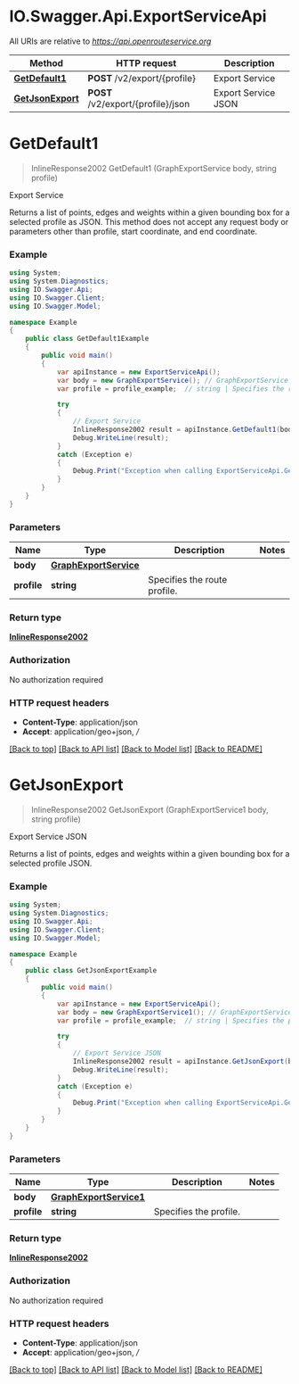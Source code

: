 # IO.Swagger.Api.ExportServiceApi

All URIs are relative to *https://api.openrouteservice.org*

Method | HTTP request | Description
------------- | ------------- | -------------
[**GetDefault1**](ExportServiceApi.md#getdefault1) | **POST** /v2/export/{profile} | Export Service
[**GetJsonExport**](ExportServiceApi.md#getjsonexport) | **POST** /v2/export/{profile}/json | Export Service JSON

<a name="getdefault1"></a>
# **GetDefault1**
> InlineResponse2002 GetDefault1 (GraphExportService body, string profile)

Export Service

Returns a list of points, edges and weights within a given bounding box for a selected profile as JSON. This method does not accept any request body or parameters other than profile, start coordinate, and end coordinate.

### Example
```csharp
using System;
using System.Diagnostics;
using IO.Swagger.Api;
using IO.Swagger.Client;
using IO.Swagger.Model;

namespace Example
{
    public class GetDefault1Example
    {
        public void main()
        {
            var apiInstance = new ExportServiceApi();
            var body = new GraphExportService(); // GraphExportService | 
            var profile = profile_example;  // string | Specifies the route profile.

            try
            {
                // Export Service
                InlineResponse2002 result = apiInstance.GetDefault1(body, profile);
                Debug.WriteLine(result);
            }
            catch (Exception e)
            {
                Debug.Print("Exception when calling ExportServiceApi.GetDefault1: " + e.Message );
            }
        }
    }
}
```

### Parameters

Name | Type | Description  | Notes
------------- | ------------- | ------------- | -------------
 **body** | [**GraphExportService**](GraphExportService.md)|  | 
 **profile** | **string**| Specifies the route profile. | 

### Return type

[**InlineResponse2002**](InlineResponse2002.md)

### Authorization

No authorization required

### HTTP request headers

 - **Content-Type**: application/json
 - **Accept**: application/geo+json, */*

[[Back to top]](#) [[Back to API list]](../README.md#documentation-for-api-endpoints) [[Back to Model list]](../README.md#documentation-for-models) [[Back to README]](../README.md)
<a name="getjsonexport"></a>
# **GetJsonExport**
> InlineResponse2002 GetJsonExport (GraphExportService1 body, string profile)

Export Service JSON

Returns a list of points, edges and weights within a given bounding box for a selected profile JSON.

### Example
```csharp
using System;
using System.Diagnostics;
using IO.Swagger.Api;
using IO.Swagger.Client;
using IO.Swagger.Model;

namespace Example
{
    public class GetJsonExportExample
    {
        public void main()
        {
            var apiInstance = new ExportServiceApi();
            var body = new GraphExportService1(); // GraphExportService1 | 
            var profile = profile_example;  // string | Specifies the profile.

            try
            {
                // Export Service JSON
                InlineResponse2002 result = apiInstance.GetJsonExport(body, profile);
                Debug.WriteLine(result);
            }
            catch (Exception e)
            {
                Debug.Print("Exception when calling ExportServiceApi.GetJsonExport: " + e.Message );
            }
        }
    }
}
```

### Parameters

Name | Type | Description  | Notes
------------- | ------------- | ------------- | -------------
 **body** | [**GraphExportService1**](GraphExportService1.md)|  | 
 **profile** | **string**| Specifies the profile. | 

### Return type

[**InlineResponse2002**](InlineResponse2002.md)

### Authorization

No authorization required

### HTTP request headers

 - **Content-Type**: application/json
 - **Accept**: application/geo+json, */*

[[Back to top]](#) [[Back to API list]](../README.md#documentation-for-api-endpoints) [[Back to Model list]](../README.md#documentation-for-models) [[Back to README]](../README.md)
